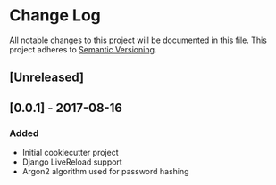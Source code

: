 # Change Log
All notable changes to this project will be documented in this file.
This project adheres to [Semantic Versioning](http://semver.org/).

## [Unreleased]

## [0.0.1] - 2017-08-16
### Added
- Initial cookiecutter project
- Django LiveReload support
- Argon2 algorithm used for password hashing
